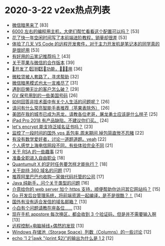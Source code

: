 # 2020-3-22 v2ex热点列表

+ [微信暗黑来了](https://www.v2ex.com/t/655027#reply83) [83]
+ [6000 左右的编程用主机，大佬们帮忙看看这个配置可以吗？](https://www.v2ex.com/t/655077#reply53) [53]
+ [花了快一年空闲时间写了本前端进阶教程，销量却很差](https://www.v2ex.com/t/655084#reply53) [53]
+ [体验了几天 VS Code 的远程开发套件，对于主力开发机是笔记本的同学真的是很好用](https://www.v2ex.com/t/655091#reply53) [53]
+ [有好用的云笔记推荐吗？](https://www.v2ex.com/t/655020#reply43) [43]
+ [关于苹果与微信的合作版本](https://www.v2ex.com/t/655068#reply39) [39]
+ [👴开发了 1️⃣🈹7️⃣🧗功能，🦡🦅🦁️用](https://www.v2ex.com/t/655124#reply36) [36]
+ [微粒贷被人套路了，寻求帮助](https://www.v2ex.com/t/655018#reply32) [32]
+ [微信暗黑模式也太一言难尽了](https://www.v2ex.com/t/655054#reply31) [31]
+ [遇到巨懒无比的客户怎么破？](https://www.v2ex.com/t/655145#reply29) [29]
+ [GV 保号用到的一些美国号码](https://www.v2ex.com/t/655153#reply26) [26]
+ [如何回答非技术面中有关个人生活的问题呢？](https://www.v2ex.com/t/655010#reply26) [26]
+ [请问有什么常亮智能手表推荐（苹果表除外）](https://www.v2ex.com/t/655060#reply26) [26]
+ [美团在我的城市已成为恶龙，请教各位老哥，屠龙勇士应该是什么样子](https://www.v2ex.com/t/655078#reply25) [25]
+ [iPad Pro 2018 有产品缺陷，不建议你们买。](https://www.v2ex.com/t/655061#reply24) [24]
+ [let's encrypt 能支持泛域名证书吗？](https://www.v2ex.com/t/655023#reply23) [23]
+ [监控了一段时间的国外 vps 丢包率,周末期间,掉包简直惨不忍睹](https://www.v2ex.com/t/655082#reply22) [22]
+ [有没有数学爱好者，讨论一道题道题。yeah](https://www.v2ex.com/t/655102#reply22) [22]
+ [个人感觉上海电信网段不同，有些体验完全不同](https://www.v2ex.com/t/655033#reply21) [21]
+ [关于 RSA 的一些趣事](https://www.v2ex.com/t/655096#reply21) [21]
+ [准备全职进入自由职业](https://www.v2ex.com/t/655123#reply18) [18]
+ [Quantumult X 的定时任务要怎样才能执行？](https://www.v2ex.com/t/655064#reply18) [18]
+ [关于劫持 360 域名的问题](https://www.v2ex.com/t/655013#reply17) [17]
+ [推荐阿里巴巴也收购一家做代码托管的公司](https://www.v2ex.com/t/655065#reply17) [17]
+ [Java 纯新手，问个关于类型的问题](https://www.v2ex.com/t/655007#reply16) [16]
+ [介意给你的 web server 加个 https 支持，顺便帮助你访问其它网站吗？](https://www.v2ex.com/t/655128#reply15) [15]
+ [Go 开发后台管理系统，将前端资源一起编译，是不是很酷？！](https://www.v2ex.com/t/655095#reply14) [14]
+ [国外有没有适合发信的域名邮箱？](https://www.v2ex.com/t/655117#reply13) [13]
+ [小白有个问题请教在座各位……](https://www.v2ex.com/t/655160#reply13) [13]
+ [现在手机 appstore 每次换区，都会收到 3 个验证码，但是并不需要输入啊](https://www.v2ex.com/t/655008#reply13) [13]
+ [远程控制+电脑掉线+偶然的发现](https://www.v2ex.com/t/655037#reply13) [13]
+ [Windows 存储池（Storage Space）列数（Columns）的一些讨论](https://www.v2ex.com/t/655165#reply12) [12]
+ [echo '1 2'|awk "{print $2}"的输出为什么是 1 2](https://www.v2ex.com/t/655014#reply12) [12]
